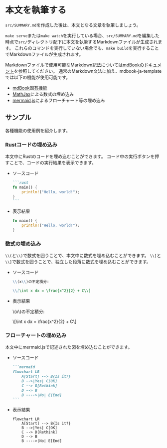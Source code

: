 # 本文を執筆する

<!-- markdownlint-disable MD048 -->

`src/SUMMARY.md`を作成した後は、本文となる文章を執筆しましょう。

`make serve`または`make watch`を実行している場合、`src/SUMMARY.md`を編集した時点で`src/`ディレクトリ配下に本文を執筆するMarkdownファイルが生成されます。
これらのコマンドを実行していない場合でも、`make build`を実行することでMarkdownファイルが生成されます。

Markdownファイルで使用可能なMarkdown記法については[mdBookのドキュメント]を参照してください。
通常のMarkdown文法に加え、mdbook-ja-templateでは以下の機能が使用可能です。

- [mdBook固有機能]
- [MathJax]による数式の埋め込み
- [mermaid.js]によるフローチャート等の埋め込み

## サンプル

各種機能の使用例を紹介します。

### Rustコードの埋め込み

本文中にRustのコードを埋め込むことができます。
コード中の実行ボタンを押すことで、コードの実行結果を表示できます。

- ソースコード

    ~~~markdown
    ```rust
    fn main() {
        println!("Hello, world!");
    }
    ```
    ~~~

- 表示結果

    ```rust
    fn main() {
        println!("Hello, world!");
    }
    ```

### 数式の埋め込み

`\\(`と`\\)`で数式を囲うことで、本文中に数式を埋め込むことができます。
`\\[`と`\\]`で数式を囲うことで、独立した段落に数式を埋め込むことができます。

- ソースコード

    ~~~markdown
    \\(x\\)の不定積分:

    \\[\int x dx = \frac{x^2}{2} + C\\]
    ~~~

- 表示結果

    \\(x\\)の不定積分:

    \\[\int x dx = \frac{x^2}{2} + C\\]

### フローチャートの埋め込み

本文中にmermaid.jsで記述された図を埋め込むことができます。

- ソースコード

    ~~~markdown
    ```mermaid
    flowchart LR
        A[Start] --> B{Is it?}
        B -->|Yes| C[OK]
        C --> D[Rethink]
        D --> B
        B ---->|No| E[End]
    ```
    ~~~

- 表示結果

    ```mermaid
    flowchart LR
        A[Start] --> B{Is it?}
        B -->|Yes| C[OK]
        C --> D[Rethink]
        D --> B
        B ---->|No| E[End]
    ```

[mdBookのドキュメント]: https://rust-lang.github.io/mdBook/format/markdown.html
[mdBook固有機能]: https://rust-lang.github.io/mdBook/format/mdbook.html
[MathJax]: https://rust-lang.github.io/mdBook/format/mathjax.html
[mermaid.js]: https://mermaid-js.github.io/mermaid/
